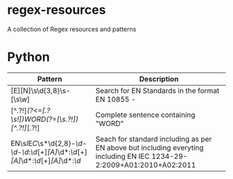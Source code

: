 # regex-resources
A collection of Regex resources and patterns

# Python

| Pattern     | Description    |
|-----|------|
| [E][N]\s\d{3,8}\s-[\s\w]     | Search for EN Standards in the format EN 10855 -   |
| [^.?!]*(?<=[.?\s!])WORD(?=[\s.?!])[^.?!]*[.?!]   | Complete sentence containing "WORD"   |
| EN\s*I*E*C*\s*\d{2,8}-*\d*-*\d*-*\d*:*\d*[+]*[A]*\d*:*\d*[+]*[A]*\d*:*\d*[+]*[A]*\d*:*\d*  | Seach for standard including as per EN above but including everyting including EN IEC 1234-29-2:2009+A01:2010+A02:2011 |
